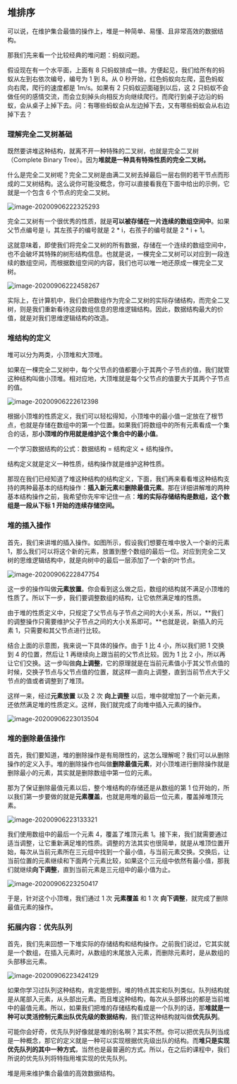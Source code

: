 ## 堆排序

可以说，在维护集合最值的操作上，堆是一种简单、易懂、且非常高效的数据结构。

那我们先来看一个比较经典的堆问题：蚂蚁问题。

假设现在有一个水平面，上面有 8 只蚂蚁排成一排。方便起见，我们给所有的蚂蚁从左到右依次编号，编号为 1 到 8。从 0 秒开始，红色蚂蚁向左爬，蓝色蚂蚁向右爬，爬行的速度都是 1m/s。如果有 2 只蚂蚁迎面碰到以后，这 2 只蚂蚁不会做任何的感情交流，而会立刻掉头向相反方向继续爬行。而爬行到桌子边沿的蚂蚁，会从桌子上掉下去。问：有哪些蚂蚁会从左边掉下去，又有哪些蚂蚁会从右边掉下去？

### 理解完全二叉树基础

既然要讲堆这种结构，就离不开一种特殊的二叉树，也就是完全二叉树（Complete Binary Tree）。因为**堆就是一种具有特殊性质的完全二叉树。**

什么是完全二叉树呢？完全二叉树是由满二叉树去掉最后一层右侧的若干节点而形成的二叉树结构。这么说你可能没概念，你可以直接看我在下面中给出的示例，它就是一个包含 6 个节点的完全二叉树。

![image-20200906222325293](C:\Users\xuyingfeng\AppData\Roaming\Typora\typora-user-images\image-20200906222325293.png)

完全二叉树有一个很优秀的性质，就是**可以被存储在一片连续的数组空间中**。如果父节点编号是 i，其左孩子的编号就是 2 * i，右孩子的编号就是 2 * i + 1。

这就意味着，即使我们将完全二叉树的所有数据，存储在一个连续的数组空间中，也不会破坏其特殊的树形结构信息。也就是说，一棵完全二叉树可以对应到一段连续的数组空间，而根据数组空间的内容，我们也可以唯一地还原成一棵完全二叉树。

![image-20200906222458267](C:\Users\xuyingfeng\AppData\Roaming\Typora\typora-user-images\image-20200906222458267.png)

实际上，在计算机中，我们会把数组作为完全二叉树的实际存储结构，而完全二叉树，则是我们重新看待这段数组信息的思维逻辑结构。因此，数据结构最大的价值，就是对我们思维逻辑结构的改造。

### 堆结构的定义

堆可以分为两类，小顶堆和大顶堆。

如果在一棵完全二叉树中，每个父节点的值都要小于其两个子节点的值，我们就管这种结构叫做小顶堆。相对应地，大顶堆就是每个父节点的值要大于其两个子节点的值。

![image-20200906222612398](C:\Users\xuyingfeng\AppData\Roaming\Typora\typora-user-images\image-20200906222612398.png)

根据小顶堆的性质定义，我们可以轻松得知，小顶堆中的最小值一定放在了根节点，也就是存储在数组中的第一个位置。如果我们将数组中的所有元素看成一个集合的话，那**小顶堆的作用就是维护这个集合中的最小值**。

一个学习数据结构的公式：数据结构 = 结构定义 + 结构操作。

结构定义就是定义一种性质，结构操作就是维护这种性质。

那现在我们已经知道了堆这种结构的结构定义，下面，我们再来看看堆这种结构支持的两种最基本的结构操作：**插入新元素**和**删除最值元素**。那在详细讲解堆的两种基本结构操作之前，我希望你先牢牢记住一点：**堆的实际存储结构是数组，这个数组是一段从下标 1 开始的连续存储空间。**

### 堆的插入操作

首先，我们来讲堆的插入操作。如图所示，假设我们想要在堆中放入一个新的元素 1，那么我们可以将这个新的元素，放置到整个数组的最后一位。对应到完全二叉树的思维逻辑结构中，就是向树中的最后一层添加了一个新的叶节点。

![image-20200906222847754](C:\Users\xuyingfeng\AppData\Roaming\Typora\typora-user-images\image-20200906222847754.png)

这一步的操作叫做**元素放置**。你会看到这么做之后，数组的结构就不满足小顶堆的性质了。所以下一步，我们要调整数组的结构，让它依然满足堆的性质。

由于堆的性质定义中，只规定了父节点与子节点之间的大小关系，所以，**我们的调整操作只需要维护父子节点之间的大小关系即可。**也就是说，新插入的元素 1，只需要和其父节点进行比较。

结合上面的示意图，我来说一下具体的操作。由于 1 比 4 小，所以我们把 1 交换到 4 的位置，然后让 1 再继续向上跟当前的父节点比较。因为 1 比 2 小，所以再让它们交换。这一步叫做**向上调整**，它的原理就是在当前元素值小于其父节点值的时候，交换子节点与父节点值的位置，就这样一直向上调整，直到当前节点大于父节点的值或者调整到了堆顶。

这样一来，经过**元素放置** 以及 2 次 **向上调整** 以后，堆中就增加了一个新元素，还依然满足堆的性质定义。这样，我们就完成了向堆中插入元素的操作。

![image-20200906223013504](C:\Users\xuyingfeng\AppData\Roaming\Typora\typora-user-images\image-20200906223013504.png)

### 堆的删除最值操作

首先，我们要知道，堆的删除操作是有局限性的，这怎么理解呢？我们可以从删除操作的定义入手。堆的删除操作也叫做**删除最值元素**，对小顶堆进行删除操作就是删除最小的元素，其实就是删除数组中第一位的元素。

那为了保证删除最值元素以后，整个堆结构的存储还是从数组的第 1 位开始的，所以我们第一步要做的就是**元素覆盖**，也就是用堆的最后一位元素，覆盖掉堆顶元素。

![image-20200906223133321](C:\Users\xuyingfeng\AppData\Roaming\Typora\typora-user-images\image-20200906223133321.png)

我们使用数组中的最后一个元素 4，覆盖了堆顶元素 1。接下来，我们就需要通过适当调整，让它重新满足堆的性质。调整的方法其实也很简单，就是从堆顶位置开始，每次从当前元素所在三元组中找到一个最小值，与当前元素交换。交换后，让当前位置的元素继续和下面两个元素比较，如果这个三元组中依然有最小值，那我们就继续**向下调整**，直到当前元素是三元组中的最小值为止。

![image-20200906223250417](C:\Users\xuyingfeng\AppData\Roaming\Typora\typora-user-images\image-20200906223250417.png)

于是，针对这个小顶堆，我们通过 1 次 **元素覆盖** 和 1 次 **向下调整**，就完成了删除最值元素的操作。

### 拓展内容：优先队列

首先，我们先来回想一下堆实际的存储结构和结构操作。之前我们说过，它其实就是一个数组，在插入元素时，从数组的末尾放入元素，而删除元素时，是从数组的头部移出元素。

![image-20200906223424129](C:\Users\xuyingfeng\AppData\Roaming\Typora\typora-user-images\image-20200906223424129.png)

如果你学习过队列这种结构，肯定能想到，堆的特点其实和队列类似。队列结构就是从尾部入元素，从头部出元素。而且堆这种结构，每次从头部移出的都是当前堆中的最值元素。所以，如果我们把堆的存储结构看成是一个队列的话，那**堆就是一种可以灵活控制元素出队优先级的数据结构**，我们管这种结构就叫做**优先队列**。

可能你会好奇，优先队列好像就是堆的别名啊？其实不然。你可以把优先队列当成是一种概念，那它的定义就是一种可以实现根据优先级出队的结构。而**堆只是实现优先队列的其中一种方式**，当然也是最普遍的方式。所以，在之后的课程中，我们所说的优先队列将特指用堆实现的优先队列。

堆是用来维护集合最值的高效数据结构。
